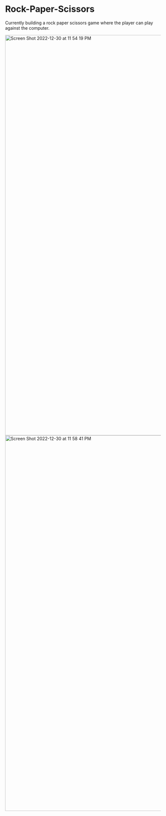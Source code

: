 # Rock-Paper-Scissors

Currently building a rock paper scissors game where the player can play against the computer.

<img width="1296" alt="Screen Shot 2022-12-30 at 11 54 19 PM" src="https://user-images.githubusercontent.com/116927138/210129762-129b3800-e9c9-42ce-b267-ca37ce13a9f5.png">

<img width="1216" alt="Screen Shot 2022-12-30 at 11 58 41 PM" src="https://user-images.githubusercontent.com/116927138/210129864-9d5ff38e-12cd-465f-a75e-6f997770bd8e.png">
